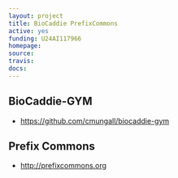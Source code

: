 ```yaml
---
layout: project
title: BioCaddie PrefixCommons
active: yes
funding: U24AI117966
homepage: 
source: 
travis: 
docs: 
---
```


## BioCaddie-GYM

 * https://github.com/cmungall/biocaddie-gym

## Prefix Commons

 * http://prefixcommons.org

